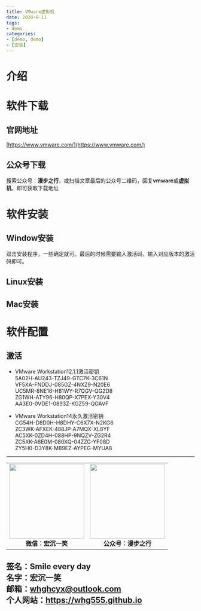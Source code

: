 ```yaml
---
title: VMware虚拟机
date: 2020-8-11
tags: 
- demo
categories:
- [demo, demo]
- [安装]
---
```

# 介绍 #

# 软件下载 #
## 官网地址 ##
[https://www.vmware.com/](https://www.vmware.com/)
## 公众号下载 ##
搜索公众号：**漫步之行**，或扫描文章最后的公众号二维码，回复**vmware**或**虚拟机**，即可获取下载地址

# 软件安装 #
## Window安装 ##
双击安装程序，一些确定就可。最后的时候需要输入激活码，输入对应版本的激活码即可。
## Linux安装 ##

## Mac安装 ##

# 软件配置 #

## 激活 ##
- VMware Workstation12.1.1激活密钥  
5A02H-AU243-TZJ49-GTC7K-3C61N  
VF5XA-FNDDJ-085GZ-4NXZ9-N20E6  
UC5MR-8NE16-H81WY-R7QGV-QG2D8  
ZG1WH-ATY96-H80QP-X7PEX-Y30V4  
AA3E0-0VDE1-0893Z-KGZ59-QGAVF  

- VMware Workstation14永久激活密钥  
CG54H-D8D0H-H8DHY-C6X7X-N2KG6  
ZC3WK-AFXEK-488JP-A7MQX-XL8YF  
AC5XK-0ZD4H-088HP-9NQZV-ZG2R4  
ZC5XK-A6E0M-080XQ-04ZZG-YF08D  
ZY5H0-D3Y8K-M89EZ-AYPEG-MYUA8  




---
<center>
<table>
    <tr>
        <td >
            <center>
                <img src="https://i.loli.net/2020/01/08/CJz85Sbal6M7EOV.png" width="200"/>
            </center>
            <center style="font-weight:900">
                微信：宏沉一笑
            </center>
        </td>
        <td >
            <center>
                <img src="https://i.loli.net/2020/01/08/veq2DSphHME9KPV.jpg" width="200"/>
            </center>
            <center style="font-weight:900">
                公众号：漫步之行
            </center>
        </td>
    </tr>
</table>
</center>


**签名：Smile every day**    
**名字：宏沉一笑**   
**邮箱：whghcyx@outlook.com**  
**个人网站：https://whg555.github.io**  
--